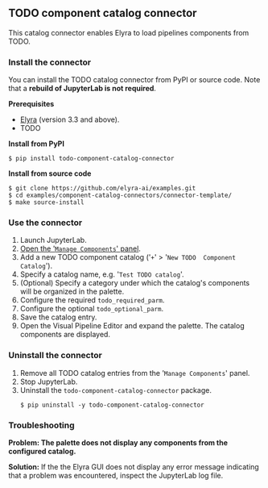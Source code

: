 ## TODO component catalog connector

This catalog connector enables Elyra to load pipelines components from TODO.

### Install the connector

You can install the TODO catalog connector from PyPI or source code. Note that a **rebuild of JupyterLab is not required**.

**Prerequisites**

- [Elyra](https://elyra.readthedocs.io/en/stable/getting_started/installation.html) (version 3.3 and above).
- TODO

**Install from PyPI**

  ```
  $ pip install todo-component-catalog-connector
  ```

**Install from source code**

   ```
   $ git clone https://github.com/elyra-ai/examples.git
   $ cd examples/component-catalog-connectors/connector-template/
   $ make source-install
   ```

### Use the connector

1. Launch JupyterLab.
1. [Open the '`Manage Components`' panel](
https://elyra.readthedocs.io/en/stable/user_guide/pipeline-components.html#managing-custom-components-using-the-jupyterlab-ui).
1. Add a new TODO component catalog ('`+`' > '`New TODO  Component Catalog`').
1. Specify a catalog name, e.g. '`Test TODO catalog`'.
1. (Optional) Specify a category under which the catalog's components will be organized in the palette.
1. Configure the required `todo_required_parm`.
1. Configure the optional `todo_optional_parm`.
1. Save the catalog entry.
1. Open the Visual Pipeline Editor and expand the palette. The catalog components are displayed.

### Uninstall the connector

1. Remove all TODO catalog entries from the '`Manage Components`' panel.
1. Stop JupyterLab.
1. Uninstall the `todo-component-catalog-connector` package.
   ```
   $ pip uninstall -y todo-component-catalog-connector
   ```

### Troubleshooting

**Problem: The palette does not display any components from the configured catalog.**

**Solution:** If the the Elyra GUI does not display any error message indicating that a problem was encountered, inspect the JupyterLab log file.
